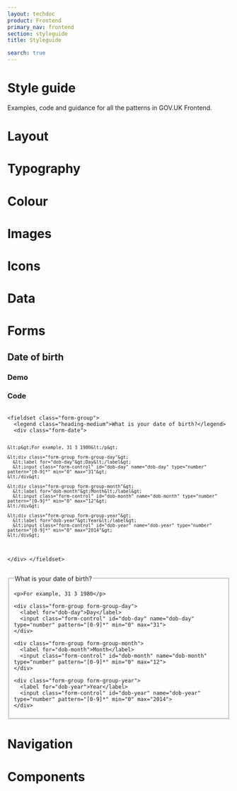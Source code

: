 ```yaml
---
layout: techdoc
product: Frontend
primary_nav: frontend
section: styleguide
title: Styleguide

search: true
---
```


<h1 class="toc-ignore">Style guide</h1>

Examples, code and guidance for all the patterns in GOV.UK Frontend.


# Layout
# Typography
# Colour
# Images
# Icons
# Data

# Forms

## Date of birth


<div class="tabs tabs-code">

  <h3>Demo</h3>
  <div>
  </div>

  <h3>Code</h3>
  <div>
    <pre>
      <code class="language-markup">
&lt;fieldset class="form-group"&gt;
  &lt;legend class="heading-medium"&gt;What is your date of birth?&lt;/legend&gt;
  &lt;div class="form-date"&gt;

    &lt;p&gt;For example, 31 3 1980&lt;/p&gt;

    &lt;div class="form-group form-group-day"&gt;
      &lt;label for="dob-day"&gt;Day&lt;/label&gt;
      &lt;input class="form-control" id="dob-day" name="dob-day" type="number" pattern="[0-9]*" min="0" max="31"&gt;
    &lt;/div&gt;

    &lt;div class="form-group form-group-month"&gt;
      &lt;label for="dob-month"&gt;Month&lt;/label&gt;
      &lt;input class="form-control" id="dob-month" name="dob-month" type="number" pattern="[0-9]*" min="0" max="12"&gt;
    &lt;/div&gt;

    &lt;div class="form-group form-group-year"&gt;
      &lt;label for="dob-year"&gt;Year&lt;/label&gt;
      &lt;input class="form-control" id="dob-year" name="dob-year" type="number" pattern="[0-9]*" min="0" max="2014"&gt;
    &lt;/div&gt;

  &lt;/div&gt;
&lt;/fieldset&gt;</code>
    </pre>
  </div>
</div>

<div class="example">
<fieldset class="form-group">
  <legend class="heading-medium">What is your date of birth?</legend>
  <div class="form-date">

    <p>For example, 31 3 1980</p>

    <div class="form-group form-group-day">
      <label for="dob-day">Day</label>
      <input class="form-control" id="dob-day" name="dob-day" type="number" pattern="[0-9]*" min="0" max="31">
    </div>

    <div class="form-group form-group-month">
      <label for="dob-month">Month</label>
      <input class="form-control" id="dob-month" name="dob-month" type="number" pattern="[0-9]*" min="0" max="12">
    </div>

    <div class="form-group form-group-year">
      <label for="dob-year">Year</label>
      <input class="form-control" id="dob-year" name="dob-year" type="number" pattern="[0-9]*" min="0" max="2014">
    </div>

  </div>
</fieldset>
</div>

# Navigation
# Components
